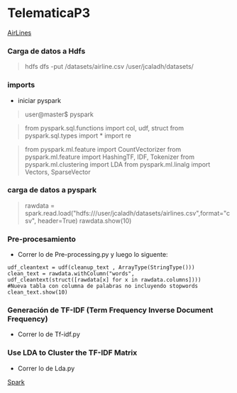 
# TelematicaP3

[AirLines](https://community.hortonworks.com/articles/84781/spark-text-analytics-uncovering-data-driven-topics.html)

### Carga de datos a Hdfs

> hdfs dfs -put /datasets/airline.csv /user/jcaladh/datasets/

### imports

* iniciar pyspark

> user@master$ pyspark


>from pyspark.sql.functions import col, udf, struct
>from pyspark.sql.types import *
>import re

>from pyspark.ml.feature import CountVectorizer
>from pyspark.ml.feature import HashingTF, IDF, Tokenizer
>from pyspark.ml.clustering import LDA
>from pyspark.ml.linalg import Vectors, SparseVector

### carga de datos a pyspark

> rawdata = spark.read.load("hdfs:///user/jcaladh/datasets/airlines.csv",format="csv", header=True)
> rawdata.show(10)

### Pre-procesamiento

* Correr lo de Pre-processing.py y luego lo siguente:
```
udf_cleantext = udf(cleanup_text , ArrayType(StringType()))
clean_text = rawdata.withColumn("words", udf_cleantext(struct([rawdata[x] for x in rawdata.columns])))
#Nueva tabla con columna de palabras no incluyendo stopwords
clean_text.show(10)
```

### Generación de TF-IDF (Term Frequency Inverse Document Frequency)

* Correr lo de Tf-idf.py

### Use LDA to Cluster the TF-IDF Matrix

* Correr lo de Lda.py
<!--
```python
rawdata = spark.read.load("hdfs:///user/jcaladh/datasets/airlines.csv",format="csv", header=True)
rawdata.show(10)


from pyspark.sql.functions import col, udf, struct
from pyspark.sql.types import *
import re


udf_cleantext = udf(cleanup_text , ArrayType(StringType()))
clean_text = rawdata.withColumn("words", udf_cleantext(struct([rawdata[x] for x in rawdata.columns])))
clean_text.show(10)

from pyspark.ml.feature import CountVectorizer
from pyspark.ml.feature import HashingTF, IDF, Tokenizer


from pyspark.ml.clustering import LDA
from pyspark.ml.linalg import Vectors, SparseVector
```
-->
[Spark](http://spark.apache.org/docs/2.2.0/api/python/_modules/pyspark/ml/clustering.html)

